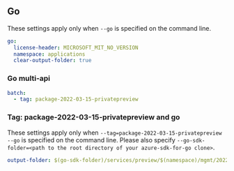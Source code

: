 ## Go

These settings apply only when `--go` is specified on the command line.

```yaml $(go) && !$(track2)
go:
  license-header: MICROSOFT_MIT_NO_VERSION
  namespace: applications
  clear-output-folder: true
```

### Go multi-api

```yaml $(go) && $(multiapi)
batch:
  - tag: package-2022-03-15-privatepreview
```

### Tag: package-2022-03-15-privatepreview and go

These settings apply only when `--tag=package-2022-03-15-privatepreview --go` is specified on the command line.
Please also specify `--go-sdk-folder=<path to the root directory of your azure-sdk-for-go clone>`.

```yaml $(tag) == 'package-2022-03-15-privatepreview' && $(go)
output-folder: $(go-sdk-folder)/services/preview/$(namespace)/mgmt/2022-03-15-privatepreview/$(namespace)
```
